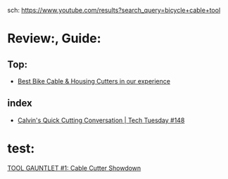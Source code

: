 sch: https://www.youtube.com/results?search_query=bicycle+cable+tool

# Review:, Guide:
## Top:
- [Best Bike Cable & Housing Cutters in our experience](https://youtu.be/Wt2ELATim40)

## index
- [Calvin's Quick Cutting Conversation | Tech Tuesday #148](https://youtu.be/Y0d55cD_QNw)

# test:
[TOOL GAUNTLET #1: Cable Cutter Showdown](https://youtu.be/pRe9N1tSH_M)
